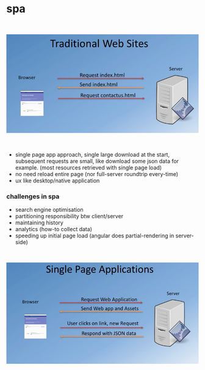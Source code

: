# spa

<br />

![](images/traditional-sites.png)

<br/>

- single page app approach, single large download at the start, subsequent
requests are small, like download some json data for example. (most resources retrieved with single page load)  
- no need reload entire page (nor full-server roundtrip every-time)
- ux like desktop/native application

### challenges in spa

- search engine optimisation
- partitioning responsibility btw client/server
- maintaining history
- analytics (how-to collect data)
- speeding up initial page load (angular does partial-rendering in server-side)



<br />

![](images/single-page-app.png)

<br/>